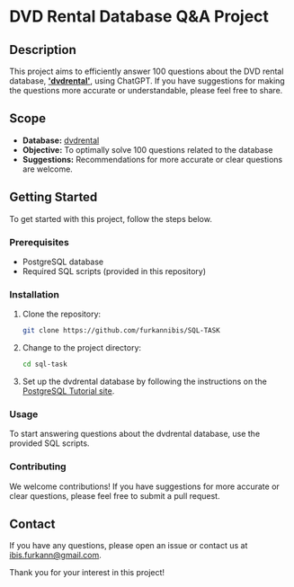 # DVD Rental Database Q&A Project

## Description

This project aims to efficiently answer 100 questions about the DVD rental database, [**'dvdrental'**](https://www.postgresqltutorial.com/postgresql-getting-started/postgresql-sample-database/), using ChatGPT. If you have suggestions for making the questions more accurate or understandable, please feel free to share.

## Scope

- **Database:** [dvdrental](https://www.postgresqltutorial.com/postgresql-getting-started/postgresql-sample-database/)
- **Objective:** To optimally solve 100 questions related to the database
- **Suggestions:** Recommendations for more accurate or clear questions are welcome.

## Getting Started

To get started with this project, follow the steps below.

### Prerequisites

- PostgreSQL database
- Required SQL scripts (provided in this repository)

### Installation

1. Clone the repository:
   ```bash
   git clone https://github.com/furkannibis/SQL-TASK
   ```
2. Change to the project directory:
   ```bash
   cd sql-task
   ```
3. Set up the dvdrental database by following the instructions on the [PostgreSQL Tutorial site](https://www.postgresqltutorial.com/postgresql-getting-started/postgresql-sample-database/).

### Usage

To start answering questions about the dvdrental database, use the provided SQL scripts.

### Contributing

We welcome contributions! If you have suggestions for more accurate or clear questions, please feel free to submit a pull request.

## Contact

If you have any questions, please open an issue or contact us at ibis.furkann@gmail.com.

Thank you for your interest in this project!